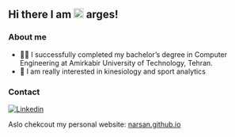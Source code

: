 ## Hi there I am [<img src="https://see.fontimg.com/api/renderfont4/1V3Z/eyJyIjoiZnMiLCJoIjo5OCwidyI6MTUwMCwiZnMiOjY1LCJmZ2MiOiIjM0VCNThCIiwiYmdjIjoiIzFEMkE0NiIsInQiOjF9/bg/might-chain-regular.png" alt="drawing" width="20"/>](https://narsan.github.io) arges!


### About me

* :woman_student: I successfully completed my bachelor’s degree in Computer Engineering at Amirkabir University of Technology, Tehran.
* :mechanical_arm: I am really interested in kinesiology and sport analytics

### Contact
[![Linkedin](https://img.shields.io/badge/LinkedIn-0077B5?style=for-the-badge&logo=linkedin&logoColor=white)](http://linkedin.com/in/narges-sodeifi)

Aslo chekcout my personal website: [narsan.github.io](https://narsan.github.io)
